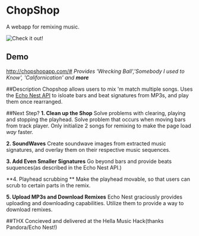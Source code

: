 # ChopShop
A webapp for remixing music. 

![Check it out!](https://dl.dropboxusercontent.com/u/52893195/Screenshots/Screenshot%202013-10-19%2015.58.46.png "Shot of the Shop")

## Demo
http://chopshopapp.com/#
_Provides 'Wrecking Ball','Somebody I used to Know', 'Californication' and **more**_

##Description
Chopshop allows users to mix 'm match multiple songs. Uses the [Echo Nest API](http://infinitejuke.com/ "Example of Echo Nest API") to isloate bars and beat signatures from MP3s, and play them once rearranged. 

##Next Step?
**1. Clean up the Shop** Solve problems with clearing, playing and stopping the playhead. Solve problem that occurs when moving bars from track player. Only initialize 2 songs for remixing to make the page load _way_ faster.

**2. SoundWaves** Create soundwave images from extracted music signatures, and overlay them on their respective music sequences.

**3. Add Even Smaller Signatures** Go beyond bars and provide beats suquences(as described in the Echo Nest API.)

**4. Playhead scrubbing ** Make the playhead movable, so that users can scrub to certain parts in the remix.

**5. Upload MP3s and Download Remixes** Echo Nest graciously provides uploading and downloading capabilities. Utilize them to provide a way to download remixes.


##THX
Concieved and delivered at the Hella Music Hack(thanks Pandora/Echo Nest!) 



